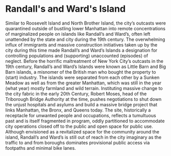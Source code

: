 # Randall's and Ward's Island

Similar to Roosevelt Island and North Brother Island, the city’s outcasts were quarantined outside of bustling lower Manhattan into remote concentrations of marginalized people on islands like Randall’s and Ward’s, often left unattended by the state and city during the 19th century. The overwhelming influx of immigrants and massive construction initiatives taken up by the city during this time made Randall’s and Ward’s Islands a designation for controlling populations and (supporting) unaccounted (episodes) of neglect. Before the horrific maltreatment of New York City’s outcasts in the 19th century, Randall’s and Ward’s Islands were known as Little Barn and Big Barn islands, a misnomer of the British man who bought the property to (start) industry. The islands were separated from each other by a Sunken Meadow as well as from the greater Manhattan, which was still in the year (what year) mostly farmland and wild terrain. Instituting massive change to the city fabric in the early 20th Century, Robert Moses, head of the Triborough Bridge Authority at the time, pushes negotiations to shut down the unjust hospitals and asylums and build a massive bridge project that links Manhattan, the Bronx, and Queens today. The site, historically a receptacle for unwanted people and occupations, reflects a tumultuous past and is itself fragmented in program, oddly partitioned to accommodate city operations closed off to the public and open space for public use. Although envisioned as a revitalized space for the community around the island, Randall’s and Ward’s is still out of reach in the city imaginary as the traffic to and from boroughs dominates provisional public access via footpaths and minimal bike lanes. 
